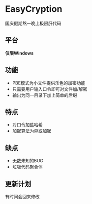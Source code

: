 # EasyCryption
国庆假期熬一晚上极限肝代码

## 平台

**仅限Windows**

## 功能
- PBE模式为小文件提供乐色的加密功能
- 只需要用户输入口令即可对文件加/解密
- 输出为同一目录下加上简单的后缀

## 特点
- 对口令加盐哈希
- 加密算法为异或加密

## 缺点
- 无数未知的BUG
- 垃圾代码聚合体

## 更新计划
有时间会回来修改
